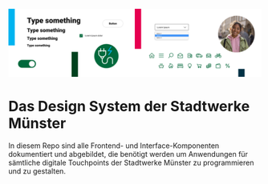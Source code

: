 ![Intro Banner](assets/picts/stage-DDS.png)

# Das Design System der Stadtwerke Münster

In diesem Repo sind alle Frontend- und Interface-Komponenten dokumentiert und abgebildet, die benötigt werden um
Anwendungen für sämtliche digitale Touchpoints der Stadtwerke Münster zu programmieren und zu gestalten.
